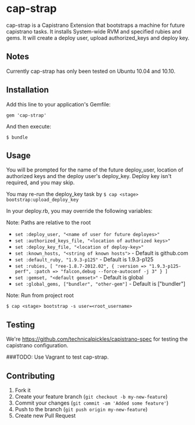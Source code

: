 # cap-strap

  cap-strap is a Capistrano Extension that bootstraps a machine for future capistrano tasks.
It installs System-wide RVM and specified rubies and gems. It will create a deploy user, upload authorized_keys and
deploy key.

## Notes

Currently cap-strap has only been tested on Ubuntu 10.04 and 10.10.


## Installation

Add this line to your application's Gemfile:

    gem 'cap-strap'

And then execute:

    $ bundle

## Usage

You will be prompted for the name of the future deploy_user, location of authorized keys and
the deploy user's deploy_key. Deploy key isn't required, and you may skip.

You may re-run the deploy_key task by `$ cap <stage> bootstrap:upload_deploy_key`

In your deploy.rb, you may override the following variables:

Note: Paths are relative to the root

* `set :deploy_user, "<name of user for future deployes>"`
* `set :authorized_keys_file, "<location of authorized keys>"`
* `set :deploy_key_file, "<location of deploy-key>"`
* `set :known_hosts, "<string of known hosts">` - Default is github.com
* `set :default_ruby, "1.9.3-p125"` - Default is 1.9.3-p125
* `set :rubies, [
                  "ree-1.8.7-2012.02",
                  {
                    :version => "1.9.3-p125-perf",
                    :patch => "falcon,debug --force-autoconf -j 3"
                  }
                ]`
* `set :gemset, "<default gemset>"` - Default is global
* `set :global_gems, ["bundler", "other-gem"]` - Default is ["bundler"]

Note: Run from project root

    $ cap <stage> bootstrap -s user=<root_username>

## Testing

 We're https://github.com/technicalpickles/capistrano-spec for testing the capistrano
configuration.

###TODO: Use Vagrant to test cap-strap.

## Contributing

1. Fork it
2. Create your feature branch (`git checkout -b my-new-feature`)
3. Commit your changes (`git commit -am 'Added some feature'`)
4. Push to the branch (`git push origin my-new-feature`)
5. Create new Pull Request
